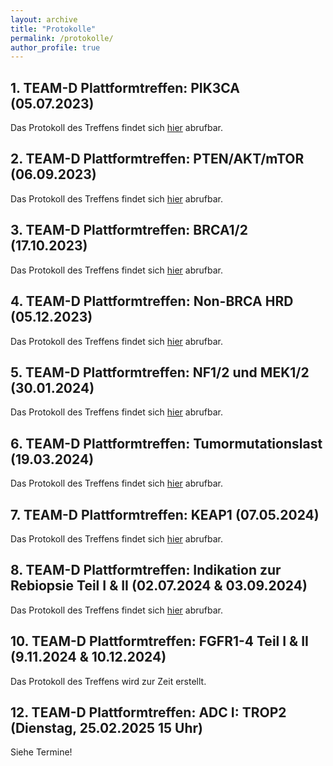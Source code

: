 ```yaml
---
layout: archive
title: "Protokolle"
permalink: /protokolle/
author_profile: true
---
```


## 1. TEAM-D Plattformtreffen: PIK3CA (05.07.2023)
Das Protokoll des Treffens findet sich [hier](https://team-deutschland.org/files/1-Protokoll-PIK3CA.pdf) abrufbar.

## 2. TEAM-D Plattformtreffen: PTEN/AKT/mTOR (06.09.2023)
Das Protokoll des Treffens findet sich [hier](https://team-deutschland.org/files/2-Protokoll-PTEN-AKT-mTOR.pdf) abrufbar.

## 3. TEAM-D Plattformtreffen: BRCA1/2 (17.10.2023)
Das Protokoll des Treffens findet sich [hier](https://team-deutschland.org/files/3-Protokoll-BRCA1-2.pdf) abrufbar.

## 4. TEAM-D Plattformtreffen: Non-BRCA HRD (05.12.2023)
Das Protokoll des Treffens findet sich [hier](https://team-deutschland.org/files/4-Protokoll-Non-BRCA-HRD.pdf) abrufbar.

## 5. TEAM-D Plattformtreffen: NF1/2 und MEK1/2 (30.01.2024)
Das Protokoll des Treffens findet sich [hier](https://team-deutschland.org/files/5-Protokoll-NF-MEK.pdf) abrufbar.

## 6. TEAM-D Plattformtreffen: Tumormutationslast (19.03.2024)
Das Protokoll des Treffens findet sich [hier](https://team-deutschland.org/files/6-Protokoll-Tumormutationslast.pdf) abrufbar.

## 7. TEAM-D Plattformtreffen: KEAP1 (07.05.2024)
Das Protokoll des Treffens findet sich [hier](https://team-deutschland.org/files/7-Protokoll-KEAP1.pdf) abrufbar.

## 8. TEAM-D Plattformtreffen: Indikation zur Rebiopsie Teil I & II (02.07.2024 & 03.09.2024)
Das Protokoll des Treffens findet sich [hier](https://team-deutschland.org/files/8-9-Protokoll-Rebiopsie.pdf) abrufbar.

## 10. TEAM-D Plattformtreffen: FGFR1-4 Teil I & II (9.11.2024 & 10.12.2024)  
Das Protokoll des Treffens wird zur Zeit erstellt.

## 12. TEAM-D Plattformtreffen: ADC I: TROP2 (Dienstag, 25.02.2025 15 Uhr)  
Siehe Termine!